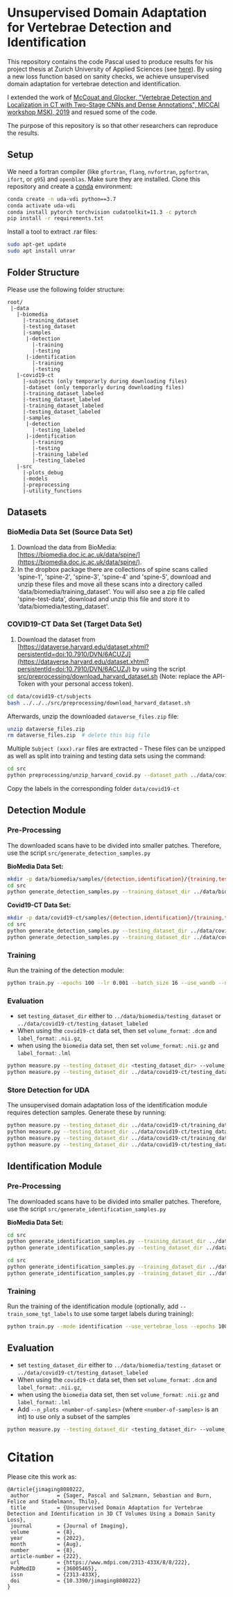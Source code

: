 # Unsupervised Domain Adaptation for Vertebrae Detection and Identification
This repository contains the code Pascal used to produce results for his project thesis at Zurich University of Applied Sciences (see [here](https://github.com/sagerpascal/uda-vertebrae-identification)).
By using a new loss function based on sanity checks, we achieve unsupervised domain adaptation for vertebrae detection and identification.

I extended the work of [McCouat and Glocker, "Vertebrae Detection and Localization in CT with Two-Stage CNNs and Dense Annotations", MICCAI workshop MSKI, 2019](https://arxiv.org/abs/1910.05911) and resued some of the code.

The purpose of this repository is so that other researchers can reproduce the results.

## Setup
We need a fortran compiler (like `gfortran`, `flang`, `nvfortran`, `pgfortran`, `ifort`, or `g95`) and `openblas`.
Make sure they are installed.
Clone this repository and create a [conda](https://docs.conda.io/projects/conda/en/latest/user-guide/install/index.html) environment:

````bash
conda create -n uda-vdi python==3.7
conda activate uda-vdi
conda install pytorch torchvision cudatoolkit=11.3 -c pytorch
pip install -r requirements.txt
````

Install a tool to extract .rar files:

````bash
sudo apt-get update
sudo apt install unrar
````

## Folder Structure
Please use the following folder structure:
```
root/
 |-data
   |-biomedia
     |-training_dataset
     |-testing_dataset
     |-samples
      |-detection
        |-training
        |-testing
      |-identification
        |-training
        |-testing
   |-covid19-ct
     |-subjects (only temporarly during downloading files)
     |-dataset (only temporarly during downloading files)
     |-training_dataset_labeled
     |-testing_dataset_labeled
     |-training_dataset_labeled
     |-testing_dataset_labeled
     |-samples
      |-detection
        |-testing_labeled
      |-identification
        |-training
        |-testing
        |-training_labeled
        |-testing_labeled
   |-src
     |-plots_debug
     |-models
     |-preprocessing
     |-utility_functions
```

## Datasets


### BioMedia Data Set (Source Data Set)
1. Download the data from BioMedia: [https://biomedia.doc.ic.ac.uk/data/spine/](https://biomedia.doc.ic.ac.uk/data/spine/). 
2. In the dropbox package there are collections of spine scans called 'spine-1', 'spine-2', 'spine-3', 
'spine-4' and 'spine-5', download and unzip these files and move all these scans into a directory called
'data/biomedia/training_dataset'. You will also see a zip file called 'spine-test-data', download and unzip this file 
and store it to 'data/biomedia/testing_dataset'.
   
### COVID19-CT Data Set (Target Data Set)
1. Download the dataset from [https://dataverse.harvard.edu/dataset.xhtml?persistentId=doi:10.7910/DVN/6ACUZJ](https://dataverse.harvard.edu/dataset.xhtml?persistentId=doi:10.7910/DVN/6ACUZJ)
by using the script [src/preprocessing/download_harvard_dataset.sh](src/preprocessing/download_harvard_dataset.sh) (Note: replace the API-Token with your personal access token).

```bash
cd data/covid19-ct/subjects
bash ../../../src/preprocessing/download_harvard_dataset.sh
```

Afterwards, unzip the downloaded `dataverse_files.zip` file:
```bash
unzip dataverse_files.zip
rm dataverse_files.zip  # delete this big file
```


Multiple `Subject (xxx).rar` files are extracted - These files can be unzipped as well as split into training and testing data sets using the command:

```bash
cd src
python preprocessing/unzip_harvard_covid.py --dataset_path ../data/covid19-ct/subjects --tmp_path ../data/covid19-ct/dataset
```

Copy the labels in the corresponding folder `data/covid19-ct` 

## Detection Module

### Pre-Processing
The downloaded scans have to be divided into smaller patches. Therefore, use the script `src/generate_detection_samples.py`

**BioMedia Data Set:**
```bash
mkdir -p data/biomedia/samples/{detection,identification}/{training,testing}
cd src
python generate_detection_samples.py --training_dataset_dir ../data/biomedia/training_dataset --testing_dataset_dir ../data/biomedia/testing_dataset --training_sample_dir ../data/biomedia/samples/detection/training --testing_sample_dir ../data/biomedia/samples/detection/testing --volume_format .nii.gz --label_format .lml
```

**Covid19-CT Data Set:**
```bash
mkdir -p data/covid19-ct/samples/{detection,identification}/{training,testing}_labeled
cd src
python generate_detection_samples.py --testing_dataset_dir ../data/covid19-ct/testing_dataset_labeled --testing_sample_dir ../data/covid19-ct/samples/detection/testing_labeled --volume_format .dcm --label_format .nii.gz
python generate_detection_samples.py --training_dataset_dir ../data/covid19-ct/training_dataset_labeled --training_sample_dir ../data/covid19-ct/samples/detection/training_labeled --volume_format .dcm --label_format .nii.gz --without_label
```

### Training
Run the training of the detection module:

```bash
python train.py --epochs 100 --lr 0.001 --batch_size 16 --use_wandb --no_da --use_labeled_tgt
```

### Evaluation

- set `testing_dataset_dir` either to `../data/biomedia/testing_dataset` or `../data/covid19-ct/testing_dataset_labeled`
- When using the `covid19-ct` data set, then set `volume_format`: `.dcm` and `label_format`: `.nii.gz`,
- when using the `biomedia` data set, then set `volume_format`: `.nii.gz` and `label_format`: `.lml`
```bash
python measure.py --testing_dataset_dir <testing_dataset_dir> --volume_format <volume_format> --label_format <label_format> --resume_detection <path/to/detection_model.pth> --ignore_small_masks_detection
python measure.py --testing_dataset_dir ../data/covid19-ct/testing_dataset_labeled --volume_format .dcm --label_format .nii.gz --resume_detection src/train_output/biomedia2covid19-ct/pth/normal-detection-100.pth.tar --without_label --ignore_small_masks_detection
```

### Store Detection for UDA
The unsupervised domain adaptation loss of the identification module requires detection samples. Generate these by running:

```bash
python measure.py --testing_dataset_dir ../data/covid19-ct/training_dataset --volume_format .dcm --label_format .nii.gz --resume_detection <path/to/detection_model.pth>  --without_label --save_detections --ignore_small_masks_detection --n_plots -1
python measure.py --testing_dataset_dir ../data/covid19-ct/testing_dataset --volume_format .dcm --label_format .nii.gz --resume_detection <path/to/detection_model.pth>  --without_label --save_detections --ignore_small_masks_detection --n_plots -1
python measure.py --testing_dataset_dir ../data/covid19-ct/training_dataset_labeled --volume_format .dcm --label_format .nii.gz --resume_detection <path/to/detection_model.pth>  --without_label --save_detections --ignore_small_masks_detection --n_plots -1
python measure.py --testing_dataset_dir ../data/covid19-ct/testing_dataset_labeled --volume_format .dcm --label_format .nii.gz --resume_detection <path/to/detection_model.pth>  --without_label --save_detections --ignore_small_masks_detection --n_plots -1
```

## Identification Module

### Pre-Processing
The downloaded scans have to be divided into smaller patches. Therefore, use the script `src/generate_identification_samples.py`

**BioMedia Data Set:**
```bash
cd src
python generate_identification_samples.py --training_dataset_dir ../data/biomedia/training_dataset --testing_dataset_dir ../data/biomedia/testing_dataset --training_sample_dir ../data/biomedia/samples/identification/training --testing_sample_dir ../data/biomedia/samples/identification/testing --volume_format .nii.gz --label_format .lml
python generate_identification_samples.py --testing_dataset_dir ../data/biomedia/testing_dataset --testing_sample_dir ../data/biomedia/samples/identification/testing --volume_format .nii.gz --label_format .lml
```

```bash
cd src
python generate_identification_samples.py --training_dataset_dir ../data/covid19-ct/training_dataset --testing_dataset_dir ../data/covid19-ct/testing_dataset --training_sample_dir ../data/covid19-ct/samples/identification/training --testing_sample_dir ../data/covid19-ct/samples/identification/testing --without_label --with_detection --volume_format .dcm --label_format .nii.gz
python generate_identification_samples.py --training_dataset_dir ../data/covid19-ct/training_dataset_labeled --testing_dataset_dir ../data/covid19-ct/testing_dataset_labeled --training_sample_dir ../data/covid19-ct/samples/identification/training_labeled --testing_sample_dir ../data/covid19-ct/samples/identification/testing_labeled --with_detection --volume_format .dcm --label_format .nii.gz
```


### Training
Run the training of the identification module (optionally, add `--train_some_tgt_labels` to use some target labels during training):

```bash
python train.py --mode identification --use_vertebrae_loss --epochs 100 --lr 0.0005 --batch_size 32 --use_labeled_tgt --use_wandb
```

## Evaluation

- set `testing_dataset_dir` either to `../data/biomedia/testing_dataset` or `../data/covid19-ct/testing_dataset_labeled`
- When using the `covid19-ct` data set, then set `volume_format`: `.dcm` and `label_format`: `.nii.gz`,
- when using the `biomedia` data set, then set `volume_format`: `.nii.gz` and `label_format`: `.lml`
- Add `--n_plots <number-of-samples>` (where `<number-of-samples>` is an int) to use only a subset of the samples
```bash
python measure.py --testing_dataset_dir <testing_dataset_dir> --volume_format <volume_format> --label_format <label_format> --resume_detection <path/to/detection_model.pth> --resume_identification <path/to/identification_model.pth> --ignore_small_masks_detection
```

# Citation
Please cite this work as:
```
@Article{jimaging8080222,
 author         = {Sager, Pascal and Salzmann, Sebastian and Burn, Felice and Stadelmann, Thilo},
 title          = {Unsupervised Domain Adaptation for Vertebrae Detection and Identification in 3D CT Volumes Using a Domain Sanity Loss},
 journal        = {Journal of Imaging},
 volume         = {8},
 year           = {2022},
 month          = {Aug},
 number         = {8},
 article-number = {222},
 url            = {https://www.mdpi.com/2313-433X/8/8/222},
 PubMedID       = {36005465},
 issn           = {2313-433X},
 doi            = {10.3390/jimaging8080222}
}
```
